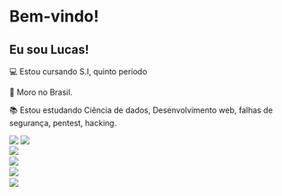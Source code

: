 # Bem-vindo!

 

## Eu sou Lucas!

 

:computer: Estou cursando S.I, quinto período

:house_with_garden: Moro no Brasil.

:books: Estou estudando Ciência de dados, Desenvolvimento web, falhas de segurança, pentest, hacking.

<code><img src="https://img.shields.io/badge/MySQL-005C84?style=for-the-badge&logo=mysql&logoColor=white" /></code> 
<code><img src="https://img.shields.io/badge/C-00599C?style=for-the-badge&logo=c&logoColor=white" /></code> 
<code> <img src="https://img.shields.io/badge/HTML5-E34F26?style=for-the-badge&logo=html5&logoColor=white"/></code>
<code> <img src="https://img.shields.io/badge/JavaScript-323330?style=for-the-badge&logo=javascript&logoColor=F7DF1E"/></code> 
<code> <img src="https://img.shields.io/badge/Python-FFD43B?style=for-the-badge&logo=python&logoColor=blue"/></code> 
<code> <img src="https://img.shields.io/badge/Kali_Linux-557C94?style=for-the-badge&logo=kali-linux&logoColor=white"/></code> 

